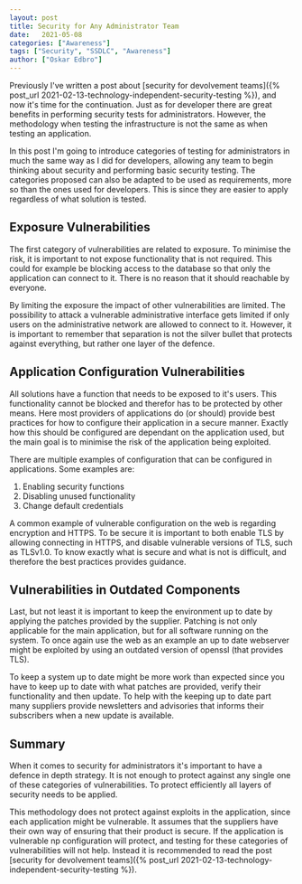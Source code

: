 ```yaml
---
layout: post
title: Security for Any Administrator Team
date:   2021-05-08
categories: ["Awareness"]
tags: ["Security", "SSDLC", "Awareness"]
author: ["Oskar Edbro"]
---
```

Previously I've written a post about [security for devolvement teams]({% post_url 2021-02-13-technology-independent-security-testing %}), and now it's time for the continuation. Just as for developer there are great benefits in performing security tests for administrators. However, the methodology when testing the infrastructure is not the same as when testing an application. 

In this post I'm going to introduce categories of testing for administrators in much the same way as I did for developers, allowing any team to begin thinking about security and performing basic security testing. The categories proposed can also be adapted to be used as requirements, more so than the ones used for developers. This is since they are easier to apply regardless of what solution is tested. 

## Exposure Vulnerabilities
The first category of vulnerabilities are related to exposure. To minimise the risk, it is important to not expose functionality that is not required. This could for example be blocking access to the database so that only the application can connect to it. There is no reason that it should reachable by everyone. 

By limiting the exposure the impact of other vulnerabilities are limited. The possibility to attack a vulnerable administrative interface gets limited if only users on the administrative network are allowed to connect to it. However, it is important to remember that separation is not the silver bullet that protects against everything, but rather one layer of the defence. 

## Application Configuration Vulnerabilities
All solutions have a function that needs to be exposed to it's users. This functionality cannot be blocked and therefor has to be protected by other means. Here most providers of applications do (or should) provide best practices for how to configure their application in a secure manner. Exactly how this should be configured are dependant on the application used, but the main goal is to minimise the risk of the application being exploited. 

There are multiple examples of configuration that can be configured in applications. Some examples are:
1. Enabling security functions
2. Disabling unused functionality
3. Change default credentials

A common example of vulnerable configuration on the web is regarding encryption and HTTPS. To be secure it is important to both enable TLS by allowing connecting in HTTPS, and disable vulnerable versions of TLS, such as TLSv1.0. To know exactly what is secure and what is not is difficult, and therefore the best practices provides guidance.

## Vulnerabilities in Outdated Components
Last, but not least it is important to keep the environment up to date by applying the patches provided by the supplier. Patching is not only applicable for the main application, but for all software running on the system. To once again use the web as an example an up to date webserver might be exploited by using an outdated version of openssl (that provides TLS). 

To keep a system up to date might be more work than expected since you have to keep up to date with what patches are provided, verify their functionality and then update. To help with the keeping up to date part many suppliers provide newsletters and advisories that informs their subscribers when a new update is available. 

## Summary
When it comes to security for administrators it's important to have a defence in depth strategy. It is not enough to protect against any single one of these categories of vulnerabilities. To protect efficiently all layers of security needs to be applied. 

This methodology does not protect against exploits in the application, since each application might be vulnerable. It assumes that the suppliers have their own way of ensuring that their product is secure. If the application is vulnerable np configuration will protect, and testing for these categories of vulnerabilities will not help. Instead it is recommended to read the post [security for devolvement teams]({% post_url 2021-02-13-technology-independent-security-testing %}).

